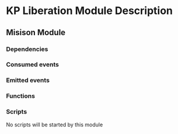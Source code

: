 # KP Liberation Module Description

## Misison Module


### Dependencies


### Consumed events


### Emitted events


### Functions


### Scripts
No scripts will be started by this module
